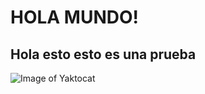 # HOLA MUNDO!
## Hola esto esto es una prueba
![Image of Yaktocat](https://octodex.github.com/images/yaktocat.png)
